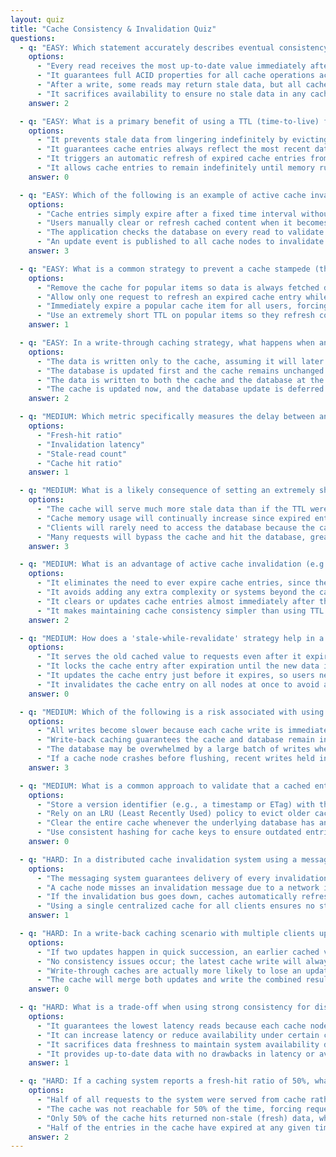 ```yaml
---
layout: quiz
title: "Cache Consistency & Invalidation Quiz"
questions:
  - q: "EASY: Which statement accurately describes eventual consistency in a distributed cache?"
    options:
      - "Every read receives the most up-to-date value immediately after a write."
      - "It guarantees full ACID properties for all cache operations across nodes."
      - "After a write, some reads may return stale data, but all caches converge to the latest value given enough time."
      - "It sacrifices availability to ensure no stale data in any cache."
    answer: 2

  - q: "EASY: What is a primary benefit of using a TTL (time-to-live) for cache entries?"
    options:
      - "It prevents stale data from lingering indefinitely by evicting entries after a set time."
      - "It guarantees cache entries always reflect the most recent database state."
      - "It triggers an automatic refresh of expired cache entries from the database."
      - "It allows cache entries to remain indefinitely until memory runs out."
    answer: 0

  - q: "EASY: Which of the following is an example of active cache invalidation?"
    options:
      - "Cache entries simply expire after a fixed time interval without external triggers."
      - "Users manually clear or refresh cached content when it becomes outdated."
      - "The application checks the database on every read to validate cache freshness."
      - "An update event is published to all cache nodes to invalidate an entry immediately after a write."
    answer: 3

  - q: "EASY: What is a common strategy to prevent a cache stampede (thundering herd) when a popular item expires?"
    options:
      - "Remove the cache for popular items so data is always fetched directly from the database."
      - "Allow only one request to refresh an expired cache entry while other requests either wait or use the stale value."
      - "Immediately expire a popular cache item for all users, forcing them all to retrieve fresh data at once."
      - "Use an extremely short TTL on popular items so they refresh constantly."
    answer: 1

  - q: "EASY: In a write-through caching strategy, what happens when an application updates a cached data item?"
    options:
      - "The data is written only to the cache, assuming it will later synchronize to the database automatically."
      - "The database is updated first and the cache remains unchanged for this operation."
      - "The data is written to both the cache and the database at the same time."
      - "The cache is updated now, and the database update is deferred to a later time."
    answer: 2

  - q: "MEDIUM: Which metric specifically measures the delay between an update to the source data and the cache reflecting that update?"
    options:
      - "Fresh-hit ratio"
      - "Invalidation latency"
      - "Stale-read count"
      - "Cache hit ratio"
    answer: 1

  - q: "MEDIUM: What is a likely consequence of setting an extremely short TTL (time-to-live) for cache entries?"
    options:
      - "The cache will serve much more stale data than if the TTL were longer."
      - "Cache memory usage will continually increase since expired entries never get evicted."
      - "Clients will rarely need to access the database because the cache constantly refreshes items so frequently."
      - "Many requests will bypass the cache and hit the database, greatly reducing the cache hit rate."
    answer: 3

  - q: "MEDIUM: What is an advantage of active cache invalidation (e.g., via pub/sub) compared to relying solely on TTL expiration?"
    options:
      - "It eliminates the need to ever expire cache entries, since they will all be kept consistent automatically."
      - "It avoids adding any extra complexity or systems beyond the caching layer."
      - "It clears or updates cache entries almost immediately after the source data changes, minimizing stale data duration."
      - "It makes maintaining cache consistency simpler than using TTL expiration policies."
    answer: 2

  - q: "MEDIUM: How does a 'stale-while-revalidate' strategy help in a caching system?"
    options:
      - "It serves the old cached value to requests even after it expires, while triggering a background refresh for the new value."
      - "It locks the cache entry after expiration until the new data is fetched, forcing all requests to wait."
      - "It updates the cache entry just before it expires, so users never see stale data."
      - "It invalidates the cache entry on all nodes at once to avoid any node serving stale data."
    answer: 0

  - q: "MEDIUM: Which of the following is a risk associated with using a write-back (write-behind) cache under concurrent write conditions?"
    options:
      - "All writes become slower because each cache write is immediately followed by a database write."
      - "Write-back caching guarantees the cache and database remain in sync at all times, so consistency is not a concern."
      - "The database may be overwhelmed by a large batch of writes when the cache eventually flushes its updates."
      - "If a cache node crashes before flushing, recent writes held in the cache can be lost and not reach the database."
    answer: 3

  - q: "MEDIUM: What is a common approach to validate that a cached entry is still fresh using versioning?"
    options:
      - "Store a version identifier (e.g., a timestamp or ETag) with the cache entry and compare it to the source version on access."
      - "Rely on an LRU (Least Recently Used) policy to evict older cache entries to keep data fresh."
      - "Clear the entire cache whenever the underlying database has any update."
      - "Use consistent hashing for cache keys to ensure outdated entries are automatically avoided."
    answer: 0

  - q: "HARD: In a distributed cache invalidation system using a message bus, which failure scenario can lead to caches serving stale data?"
    options:
      - "The messaging system guarantees delivery of every invalidation event, so caches cannot miss an update."
      - "A cache node misses an invalidation message due to a network issue, and continues serving an out-of-date entry."
      - "If the invalidation bus goes down, caches automatically refresh all entries by checking the database."
      - "Using a single centralized cache for all clients ensures no stale data even if invalidation messages are lost."
    answer: 1

  - q: "HARD: In a write-back caching scenario with multiple clients updating the same data concurrently, what potential consistency issue can occur?"
    options:
      - "If two updates happen in quick succession, an earlier cached value might be written to the database after a newer one, causing the newer update to be overwritten."
      - "No consistency issues occur; the latest cache write will always end up as the final value in the database."
      - "Write-through caches are actually more likely to lose an update than write-back caches in concurrent scenarios."
      - "The cache will merge both updates and write the combined result to the database automatically."
    answer: 0

  - q: "HARD: What is a trade-off when using strong consistency for distributed caches across multiple nodes?"
    options:
      - "It guarantees the lowest latency reads because each cache node can serve data without any coordination."
      - "It can increase latency or reduce availability under certain conditions, since caches must coordinate to ensure up-to-date data."
      - "It sacrifices data freshness to maintain system availability during network failures."
      - "It provides up-to-date data with no drawbacks in latency or availability for the system."
    answer: 1

  - q: "HARD: If a caching system reports a fresh-hit ratio of 50%, what does this imply?"
    options:
      - "Half of all requests to the system were served from cache rather than the database."
      - "The cache was not reachable for 50% of the time, forcing requests to go to the database."
      - "Only 50% of the cache hits returned non-stale (fresh) data, while the other half of hits were serving stale data."
      - "Half of the entries in the cache have expired at any given time."
    answer: 2
---
```


